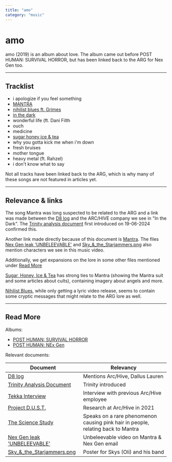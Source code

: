 ```yaml
---
title: "amo"
category: "music"
---
```

# amo

amo (2019) is an album about love. The album came out before POST HUMAN: 
SURVIVAL HORROR, but has been linked back to the ARG for Nex Gen too.

***

## Tracklist

- i apologize if you feel something
- [MANTRA](amo-mantra)
- [nihilist blues ft. Grimes](amo-nihilist-blues)
- [in the dark](amo-in-the-dark)
- wonderful life (ft. Dani Filth
- ouch
- medicine
- [sugar honey ice & tea](amo-shit)
- why you gotta kick me when i'm down
- fresh bruises
- mother tongue
- heavy metal (ft. Rahzel)
- i don't know what to say

Not all tracks have been linked back to the ARG, which 
is why many of these songs are not featured in articles yet.

***

## Relevance & links

The song Mantra was long suspected to be related to the 
ARG and a link was made between the [D8 log](../files/lauren_d8_log) and the ARC/HIVE company 
we see in "In the Dark". The [Trinity analysis document](../files/trinity_document) first
introduced on 19-06-2024 confirmed this.

Another link made directly because of this document is [Mantra](amo-mantra).
The files [Nex Gen leak 'UNBELEEVABLE'](../files/unbeleevable) and [Sky_&_the_Starjammers.png](../files/skystarjammers) 
also mention characters we see in this music video.

Additionally, we get expansions on the lore in some other files mentioned under [Read More](#read-more)

[Sugar, Honey, Ice & Tea](amo-shit) has strong ties to Mantra (showing the Mantra suit and some 
articles about cults), containing imagery about angels and more.

[Nihilist Blues](amo-nihilist-blues), while only getting a lyric video release, 
seems to contain some cryptic messages that might relate to the ARG lore as well.

***

## Read More

Albums:

- [POST HUMAN: SURVIVAL HORROR](ph-survival-horror)
- [POST HUMAN: NEx Gen](ph-nex-gen)

Relevant documents:

| Document                                               | Relevancy                                                                        |
|--------------------------------------------------------|----------------------------------------------------------------------------------|
| [D8 log](../files/lauren_d8_log)                       | Mentions Arc/Hive, Dallus Lauren                                                 |
| [Trinity Analysis Document](../files/trinity_document) | Trinity introduced                                                               |
| [Tekka Interview](../files/tekka_interview)            | Interview with previous Arc/Hive employee                                        |
| [Project D.U.S.T.](../files/project_dust)              | Research at Arc/Hive in 2021                                                     |
| [The Science Study](../files/thesciencestudy)          | Speaks on a rare phenomenon causing pink hair in people, relating back to Mantra |
| [Nex Gen leak 'UNBELEEVABLE'](../files/unbeleevable)   | Unbeleevable video on Mantra & Nex Gen email                                     |
| [Sky_&_the_Starjammers.png](../files/skystarjammers)   | Poster for Skys (Oli) and his band                                               |
